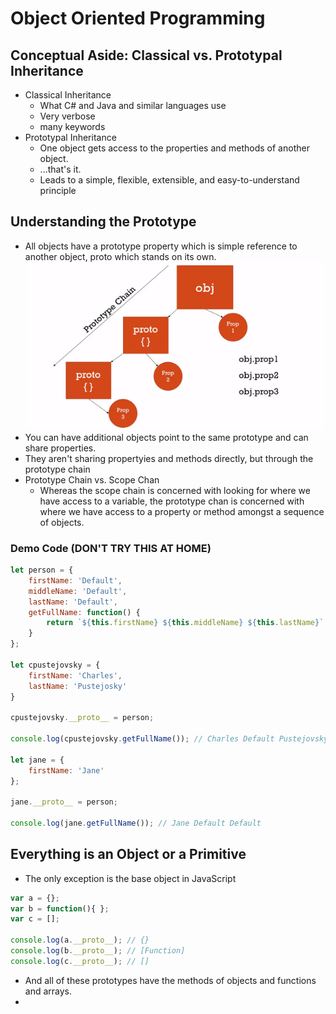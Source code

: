 # Object Oriented Programming

## Conceptual Aside: Classical vs. Prototypal Inheritance

* Classical Inheritance
  * What C# and Java and similar languages use
  * Very verbose
  * many keywords
* Prototypal Inheritance
  * One object gets access to the properties and methods of another object.
  * ...that's it.
  * Leads to a simple, flexible, extensible, and easy-to-understand principle

## Understanding the Prototype

* All objects have a prototype property which is simple reference to another object, proto which stands on its own.
![prototype-chain](images/prototype-chain.png)
* You can have additional objects point to the same prototype and can share properties.
* They aren't sharing propertyies and methods directly, but through the prototype chain
* Prototype Chain vs. Scope Chan
  * Whereas the scope chain is concerned with looking for where we have access to a variable, the prototype chan is concerned with where we have access to a property or method amongst a sequence of objects.

### Demo Code (DON'T TRY THIS AT HOME)

```javascript
let person = {
    firstName: 'Default',
    middleName: 'Default',
    lastName: 'Default',
    getFullName: function() {
        return `${this.firstName} ${this.middleName} ${this.lastName}`;
    }
};

let cpustejovsky = {
    firstName: 'Charles',
    lastName: 'Pustejosky'
}

cpustejovsky.__proto__ = person;

console.log(cpustejovsky.getFullName()); // Charles Default Pustejovsky

let jane = {
    firstName: 'Jane'
};

jane.__proto__ = person;

console.log(jane.getFullName()); // Jane Default Default
```

## Everything is an Object or a Primitive

* The only exception is the base object in JavaScript
```javascript
var a = {};
var b = function(){ };
var c = [];

console.log(a.__proto__); // {}
console.log(b.__proto__); // [Function]
console.log(c.__proto__); // []
```
* And all of these prototypes have the methods of objects and functions and arrays.
* 